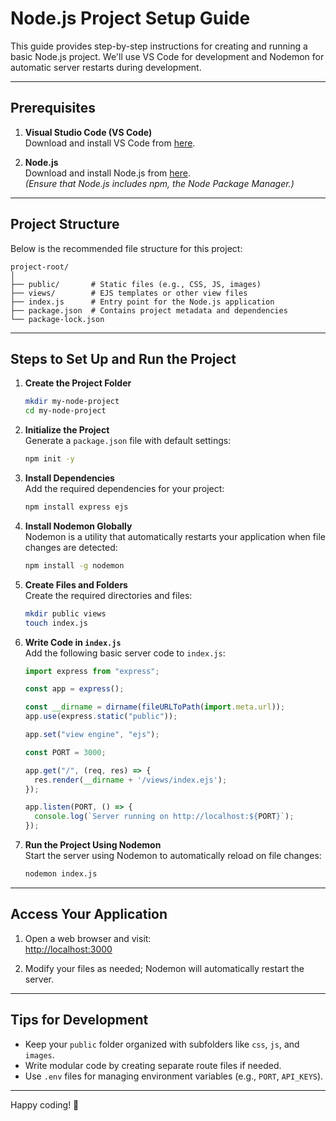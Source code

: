 # Node.js Project Setup Guide

This guide provides step-by-step instructions for creating and running a basic Node.js project. We'll use VS Code for development and Nodemon for automatic server restarts during development.

---

## Prerequisites

1. **Visual Studio Code (VS Code)**  
   Download and install VS Code from [here](https://code.visualstudio.com/).

2. **Node.js**  
   Download and install Node.js from [here](https://nodejs.org/).  
   _(Ensure that Node.js includes npm, the Node Package Manager.)_

---

## Project Structure

Below is the recommended file structure for this project:

```
project-root/
│
├── public/       # Static files (e.g., CSS, JS, images)
├── views/        # EJS templates or other view files
├── index.js      # Entry point for the Node.js application
├── package.json  # Contains project metadata and dependencies
└── package-lock.json
```

---

## Steps to Set Up and Run the Project

1. **Create the Project Folder**

   ```bash
   mkdir my-node-project
   cd my-node-project
   ```

2. **Initialize the Project**  
   Generate a `package.json` file with default settings:

   ```bash
   npm init -y
   ```

3. **Install Dependencies**  
   Add the required dependencies for your project:

   ```bash
   npm install express ejs
   ```

4. **Install Nodemon Globally**  
   Nodemon is a utility that automatically restarts your application when file changes are detected:

   ```bash
   npm install -g nodemon
   ```

5. **Create Files and Folders**  
   Create the required directories and files:

   ```bash
   mkdir public views
   touch index.js
   ```

6. **Write Code in `index.js`**  
   Add the following basic server code to `index.js`:

   ```javascript
   import express from "express";

   const app = express();

   const __dirname = dirname(fileURLToPath(import.meta.url));
   app.use(express.static("public"));

   app.set("view engine", "ejs");

   const PORT = 3000;

   app.get("/", (req, res) => {
     res.render(__dirname + '/views/index.ejs');
   });

   app.listen(PORT, () => {
     console.log(`Server running on http://localhost:${PORT}`);
   });
   ```

7. **Run the Project Using Nodemon**  
   Start the server using Nodemon to automatically reload on file changes:
   ```bash
   nodemon index.js
   ```

---

## Access Your Application

1. Open a web browser and visit:  
   [http://localhost:3000](http://localhost:3000)

2. Modify your files as needed; Nodemon will automatically restart the server.

---

## Tips for Development

- Keep your `public` folder organized with subfolders like `css`, `js`, and `images`.
- Write modular code by creating separate route files if needed.
- Use `.env` files for managing environment variables (e.g., `PORT`, `API_KEYS`).

---

Happy coding! 🚀
